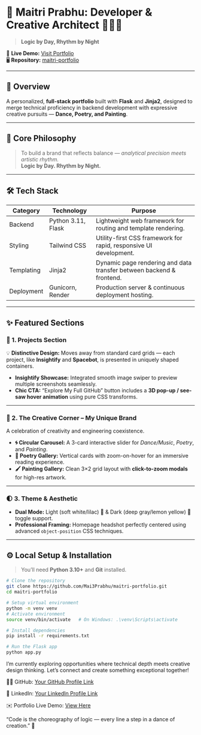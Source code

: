 # 🌸 Maitri Prabhu: Developer & Creative Architect 👩‍💻🎨  

> **Logic by Day, Rhythm by Night**

🎯 **Live Demo:** [Visit Portfolio](https://maitri-portfolio.onrender.com)  
🖥️ **Repository:** [maitri-portfolio](https://github.com/Mai3Prabhu/maitri-portfolio.git)

---

## 🚀 Overview  

A personalized, **full-stack portfolio** built with **Flask** and **Jinja2**, designed to merge technical proficiency in backend development with expressive creative pursuits — **Dance, Poetry, and Painting**.



---

## 🧠 Core Philosophy  

> To build a brand that reflects balance — *analytical precision meets artistic rhythm.*  
> **Logic by Day. Rhythm by Night.**

---

## 🛠️ Tech Stack  

| **Category** | **Technology** | **Purpose** |
|---------------|----------------|--------------|
| Backend | Python 3.11, Flask | Lightweight web framework for routing and template rendering. |
| Styling | Tailwind CSS | Utility-first CSS framework for rapid, responsive UI development. |
| Templating | Jinja2 | Dynamic page rendering and data transfer between backend & frontend. |
| Deployment | Gunicorn, Render | Production server & continuous deployment hosting. |

---

## ✨ Featured Sections  

### 🎯 1. Projects Section  

💡 **Distinctive Design:** Moves away from standard card grids — each project, like **Insightify** and **Spacebot**, is presented in uniquely shaped containers.  

- **Insightify Showcase:** Integrated smooth image swiper to preview multiple screenshots seamlessly.  
- **Chic CTA:** “Explore My Full GitHub” button includes a **3D pop-up / see-saw hover animation** using pure CSS transforms.  

---

### 🎨 2. The Creative Corner – My Unique Brand  

A celebration of creativity and engineering coexistence.  

- **🌀 Circular Carousel:** A 3-card interactive slider for *Dance/Music*, *Poetry*, and *Painting*.  
- **📜 Poetry Gallery:** Vertical cards with zoom-on-hover for an immersive reading experience.  
- **🖌️ Painting Gallery:** Clean 3×2 grid layout with **click-to-zoom modals** for high-res artwork.  

---

### 🌓 3. Theme & Aesthetic  

- **Dual Mode:** Light (soft white/lilac) 🌸 & Dark (deep gray/lemon yellow) 🌙 toggle support.  
- **Professional Framing:** Homepage headshot perfectly centered using advanced `object-position` CSS techniques.  

---

## ⚙️ Local Setup & Installation  

> You’ll need **Python 3.10+** and **Git** installed.

```bash
# Clone the repository
git clone https://github.com/Mai3Prabhu/maitri-portfolio.git
cd maitri-portfolio
```
```bash
# Setup virtual environment
python -m venv venv
# Activate environment
source venv/bin/activate   # On Windows: .\venv\Scripts\activate
```
```bash
# Install dependencies
pip install -r requirements.txt
```
```bash
# Run the Flask app
python app.py
```

I’m currently exploring opportunities where technical depth meets creative design thinking.
Let’s connect and create something exceptional together!

🧑‍💻 GitHub: [Your GitHub Profile Link](https://github.com/Mai3Prabhu)

💼 LinkedIn: [Your LinkedIn Profile Link](https://www.linkedin.com/in/maitriprabhu30/)

✉️ Portfolio Live Demo: [View Here](https://maitri-portfolio.onrender.com)


“Code is the choreography of logic — every line a step in a dance of creation.” 💃

